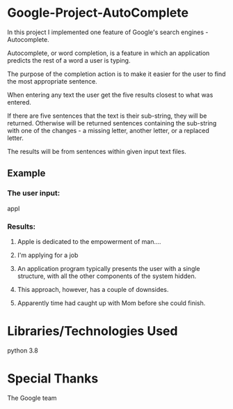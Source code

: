# Google-Project-AutoComplete

In this project I implemented one feature of Google's search engines - Autocomplete.

Autocomplete, or word completion, is a feature in which an application predicts the rest of a word a user is typing.

The purpose of the completion action is to make it easier for the user to find the most appropriate sentence.

When entering any text the user get the five results closest to what was entered.

If there are five sentences that the text is their sub-string, they will be returned. Otherwise will be returned sentences containing the sub-string with one of the changes - a missing letter, another letter, or a replaced letter.

The results will be from sentences within given input text files.

## Example
### The user input:
appl

### Results:
  1. Apple is dedicated to the empowerment of man....

  2. I'm applying for a job

  3. An application program typically presents the user with a single structure, with all the other components of the system hidden.

  4. This approach, however, has a couple of downsides.

  5. Apparently time had caught up with Mom before she could finish.

# Libraries/Technologies Used
python 3.8

# Special Thanks
The Google team
